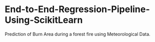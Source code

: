 # End-to-End-Regression-Pipeline-Using-ScikitLearn
Prediction of Burn Area during a forest fire using Meteorological Data.
